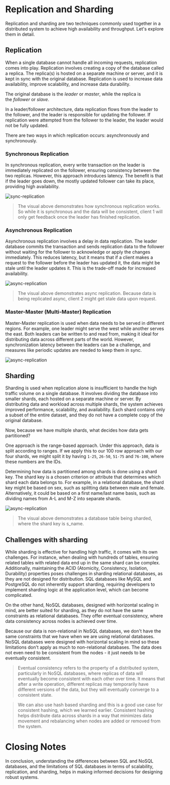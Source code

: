 # Replication and Sharding

Replication and sharding are two techniques commonly used together in a distributed system to achieve high availability and throughput. Let's explore them in detail.

## Replication

When a single database cannot handle all incoming requests, replication comes into play. Replication involves creating a copy of the database called a replica. The replica(s) is hosted on a separate machine or server, and it is kept in sync with the original database. Replication is used to increase data availability, improve scalability, and increase data durability.

The original database is the _leader_ or _master_, while the replica is the _follower_ or _slave_.

In a leader/follower architecture, data replication flows from the leader to the follower, and the leader is responsible for updating the follower. If replication were attempted from the follower to the leader, the leader would not be fully updated.

There are two ways in which replication occurs: asynchronously and synchronously.

### Synchronous Replication

In synchronous replication, every write transaction on the leader is immediately replicated on the follower, ensuring consistency between the two replicas. However, this approach introduces latency. The benefit is that if the leader goes down, the mostly updated follower can take its place, providing high availability.

![sync-replication](https://imagedelivery.net/CLfkmk9Wzy8_9HRyug4EVA/32c9a48c-9b08-4e10-9111-53780a437e00/sharpen=1)

> The visual above demonstrates how synchronous replication works. So while it is synchronous and the data will be consistent, client 1 will only get feedback once the leader has finished replication.

### Asynchronous Replication

Asynchronous replication involves a delay in data replication. The leader database commits the transaction and sends replication data to the follower without waiting for the follower to acknowledge or apply the changes immediately. This reduces latency, but it means that if a client makes a request to the follower before the leader has updated it, the data might be stale until the leader updates it. This is the trade-off made for increased availability.

![async-replication](https://imagedelivery.net/CLfkmk9Wzy8_9HRyug4EVA/2c574641-80e8-491e-38db-0b3b2a898c00/sharpen=1)

> The visual above demonstrates async replication. Because data is being replicated async, client 2 might get stale data upon request.

### Master-Master (Multi-Master) Replication

Master-Master replication is used when data needs to be served in different regions. For example, one leader might serve the west while another serves the east. Both leaders can be written to and read from, making it ideal for distributing data across different parts of the world. However, synchronization latency between the leaders can be a challenge, and measures like periodic updates are needed to keep them in sync.

![async-replication](https://imagedelivery.net/CLfkmk9Wzy8_9HRyug4EVA/ec88dd6e-3a50-47d0-73e3-cb6d23f2bc00/sharpen=1)

## Sharding

Sharding is used when replication alone is insufficient to handle the high traffic volume on a single database. It involves dividing the database into smaller shards, each hosted on a separate machine or server. By distributing data and workload across multiple shards, the system achieves improved performance, scalability, and availability. Each shard contains only a subset of the entire dataset, and they do not have a complete copy of the original database.

Now, because we have multiple shards, what decides how data gets partitioned?

One approach is the range-based approach. Under this approach, data is split according to ranges. If we apply this to our 100 row approach with our four shards, we might split it by having `1-25`, `26-50`, `51-75` and `76-100`, where these numbers are the IDs.

Determining how data is partitioned among shards is done using a shard key. The shard key is a chosen criterion or attribute that determines which shard each data belongs to. For example, in a relational database, the shard key might be based on sex, such as splitting data between male and female. Alternatively, it could be based on a first name/last name basis, such as dividing names from A-L and M-Z into separate shards.

![async-replication](https://imagedelivery.net/CLfkmk9Wzy8_9HRyug4EVA/c8b9f646-1625-447a-532f-acd377548400/sharpen=1)

> The visual above demonstrates a database table being sharded, where the shard key is s_name.

## Challenges with sharding

While sharding is effective for handling high traffic, it comes with its own challenges. For instance, when dealing with hundreds of tables, ensuring related tables with related data end up in the same shard can be complex. Additionally, maintaining the ACID (Atomicity, Consistency, Isolation, Durability) properties poses challenges in sharding relational databases, as they are not designed for distribution. SQL databases like MySQL and PostgreSQL do not inherently support sharding, requiring developers to implement sharding logic at the application level, which can become complicated.

On the other hand, NoSQL databases, designed with horizontal scaling in mind, are better suited for sharding, as they do not have the same constraints as relational databases. They offer eventual consistency, where data consistency across nodes is achieved over time.

Because our data is non-relational in NoSQL databases, we don't have the same constraints that we have when we are using relational databases. NoSQL databases were designed with horizontal scaling in mind so these limitations don't apply as much to non-relational databases. The data does not even need to be consistent from the nodes - it just needs to be eventually consistent.

> Eventual consistency refers to the property of a distributed system, particularly in NoSQL databases, where replicas of data will eventually become consistent with each other over time. It means that after a write operation, different replicas may temporarily have different versions of the data, but they will eventually converge to a consistent state.

> We can also use hash based sharding and this is a good use case for consistent hashing, which we learned earlier. Consistent hashing helps distribute data across shards in a way that minimizes data movement and rebalancing when nodes are added or removed from the system.

# Closing Notes

In conclusion, understanding the differences between SQL and NoSQL databases, and the limitations of SQL databases in terms of scalability, replication, and sharding, helps in making informed decisions for designing robust systems.